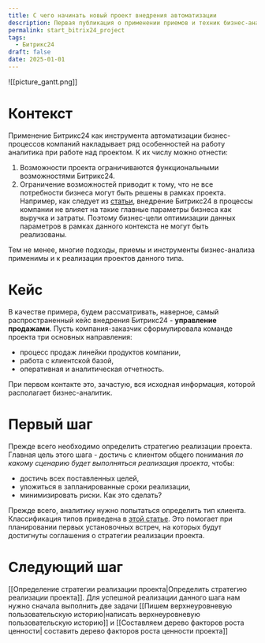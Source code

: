 ```yaml
---
title: С чего начинать новый проект внедрения автоматизации
description: Первая публикация о применении приемов и техник бизнес-анализа, используемых на проектах внедрения Битрикс24 в бизнес-процессы компании
permalink: start_bitrix24_project
tags:
  - Битрикс24
draft: false
date: 2025-01-01
---
```

![[picture_gantt.png]]
# Контекст
Применение Битрикс24 как инструмента автоматизации бизнес-процессов компаний накладывает ряд особенностей на работу аналитика при работе над проектом. К их числу можно отнести:
1. Возможности проекта ограничиваются функциональными возможностями Битрикс24.
2. Ограничение возможностей приводит к тому, что не все потребности бизнеса могут быть решены в рамках проекта. Например, как следует из [статьи](https://dev.1c-bitrix.ru/learning/course/index.php?COURSE_ID=53&LESSON_ID=4835&LESSON_PATH=3923.4677.4835), внедрение Битрикс24 в процессы компании не влияет на такие главные параметры бизнеса как выручка и затраты. Поэтому бизнес-цели оптимизации данных параметров в рамках данного контекста не могут быть реализованы.

Тем не менее, многие подходы, приемы и инструменты бизнес-анализа применимы и к реализации проектов данного типа.   
# Кейс 
В качестве примера, будем рассматривать, наверное, самый распространенный кейс внедрения Битрикс24 - **управление продажами**. Пусть компания-заказчик сформулировала команде проекта три основных направления:  
- процесс продаж линейки продуктов компании,
- работа с клиентской базой,
- оперативная и аналитическая отчетность.

При первом контакте это, зачастую, вся исходная информация, которой располагает бизнес-аналитик.
# Первый шаг
Прежде всего необходимо определить стратегию реализации проекта. Главная цель этого шага - достичь с клиентом общего понимания *по какому сценарию будет выполняться реализация проекта*, чтобы:
- достичь всех поставленных целей,
- уложиться в запланированные сроки реализации,
- минимизировать риски.
Как это сделать?

Прежде всего, аналитику нужно попытаться определить тип клиента. Классификация типов приведена в [этой статье](https://dev.1c-bitrix.ru/learning/course/index.php?COURSE_ID=53&LESSON_ID=2345&LESSON_PATH=3923.4677.2345). Это помогает при планировании первых установочных встреч, на которых будут достигнуты соглашения о стратегии реализации проекта.

# Следующий шаг
[[Определение стратегии реализации проекта|Определить стратегию реализации проекта]]. Для успешной реализации данного шага нам нужно сначала выполнить две задачи [[Пишем верхнеуровневую пользовательскую историю|написать верхнеуровневую пользовательскую историю]] и  [[Составляем дерево факторов роста ценности| составить дерево факторов роста ценности проекта]]









